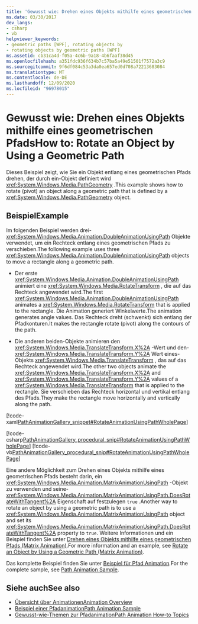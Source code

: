 ```yaml
---
title: 'Gewusst wie: Drehen eines Objekts mithilfe eines geometrischen Pfads'
ms.date: 03/30/2017
dev_langs:
- csharp
- vb
helpviewer_keywords:
- geometric paths [WPF], rotating objects by
- rotating objects by geometric paths [WPF]
ms.assetid: cb31ca4d-f05a-4c6b-9a18-4b6faaf38d45
ms.openlocfilehash: a351fdc936f634b7c57ba5a49e51501f7572a3c9
ms.sourcegitcommit: 9f6df084c53a3da0ea657ed0d708a72213683084
ms.translationtype: MT
ms.contentlocale: de-DE
ms.lasthandoff: 12/09/2020
ms.locfileid: "96978015"
---
```

# <a name="how-to-rotate-an-object-by-using-a-geometric-path"></a><span data-ttu-id="4c180-102">Gewusst wie: Drehen eines Objekts mithilfe eines geometrischen Pfads</span><span class="sxs-lookup"><span data-stu-id="4c180-102">How to: Rotate an Object by Using a Geometric Path</span></span>
<span data-ttu-id="4c180-103">Dieses Beispiel zeigt, wie Sie ein Objekt entlang eines geometrischen Pfads drehen, der durch ein-Objekt definiert wird <xref:System.Windows.Media.PathGeometry> .</span><span class="sxs-lookup"><span data-stu-id="4c180-103">This example shows how to rotate (pivot) an object along a geometric path that is defined by a <xref:System.Windows.Media.PathGeometry> object.</span></span>  
  
## <a name="example"></a><span data-ttu-id="4c180-104">Beispiel</span><span class="sxs-lookup"><span data-stu-id="4c180-104">Example</span></span>  
 <span data-ttu-id="4c180-105">Im folgenden Beispiel werden drei- <xref:System.Windows.Media.Animation.DoubleAnimationUsingPath> Objekte verwendet, um ein Rechteck entlang eines geometrischen Pfads zu verschieben.</span><span class="sxs-lookup"><span data-stu-id="4c180-105">The following example uses three <xref:System.Windows.Media.Animation.DoubleAnimationUsingPath> objects to move a rectangle along a geometric path.</span></span>  
  
- <span data-ttu-id="4c180-106">Der erste <xref:System.Windows.Media.Animation.DoubleAnimationUsingPath> animiert eine <xref:System.Windows.Media.RotateTransform> , die auf das Rechteck angewendet wird.</span><span class="sxs-lookup"><span data-stu-id="4c180-106">The first <xref:System.Windows.Media.Animation.DoubleAnimationUsingPath> animates a <xref:System.Windows.Media.RotateTransform> that is applied to the rectangle.</span></span> <span data-ttu-id="4c180-107">Die Animation generiert Winkelwerte.</span><span class="sxs-lookup"><span data-stu-id="4c180-107">The animation generates angle values.</span></span> <span data-ttu-id="4c180-108">Das Rechteck dreht (schwenkt) sich entlang der Pfadkonturen.</span><span class="sxs-lookup"><span data-stu-id="4c180-108">It makes the rectangle rotate (pivot) along the contours of the path.</span></span>  
  
- <span data-ttu-id="4c180-109">Die anderen beiden-Objekte animieren den <xref:System.Windows.Media.TranslateTransform.X%2A> -Wert und den- <xref:System.Windows.Media.TranslateTransform.Y%2A> Wert eines-Objekts <xref:System.Windows.Media.TranslateTransform> , das auf das Rechteck angewendet wird.</span><span class="sxs-lookup"><span data-stu-id="4c180-109">The other two objects animate the <xref:System.Windows.Media.TranslateTransform.X%2A> and <xref:System.Windows.Media.TranslateTransform.Y%2A> values of a <xref:System.Windows.Media.TranslateTransform> that is applied to the rectangle.</span></span> <span data-ttu-id="4c180-110">Sie verschieben das Rechteck horizontal und vertikal entlang des Pfads.</span><span class="sxs-lookup"><span data-stu-id="4c180-110">They make the rectangle move horizontally and vertically along the path.</span></span>  
  
 [!code-xaml[PathAnimationGallery_snippet#RotateAnimationUsingPathWholePage](~/samples/snippets/csharp/VS_Snippets_Wpf/PathAnimationGallery_snippet/CS/rotateanimationusingpathexample.xaml#rotateanimationusingpathwholepage)]  
  
 [!code-csharp[PathAnimationGallery_procedural_snip#RotateAnimationUsingPathWholePage](~/samples/snippets/csharp/VS_Snippets_Wpf/PathAnimationGallery_procedural_snip/CSharp/RotateAnimationUsingPathExample.cs#rotateanimationusingpathwholepage)]
 [!code-vb[PathAnimationGallery_procedural_snip#RotateAnimationUsingPathWholePage](~/samples/snippets/visualbasic/VS_Snippets_Wpf/PathAnimationGallery_procedural_snip/VisualBasic/RotateAnimationUsingPathExample.vb#rotateanimationusingpathwholepage)]  
  
 <span data-ttu-id="4c180-111">Eine andere Möglichkeit zum Drehen eines Objekts mithilfe eines geometrischen Pfads besteht darin, ein <xref:System.Windows.Media.Animation.MatrixAnimationUsingPath> -Objekt zu verwenden und seine- <xref:System.Windows.Media.Animation.MatrixAnimationUsingPath.DoesRotateWithTangent%2A> Eigenschaft auf festzulegen `true` .</span><span class="sxs-lookup"><span data-stu-id="4c180-111">Another way to rotate an object by using a geometric path is to use a <xref:System.Windows.Media.Animation.MatrixAnimationUsingPath> object and set its <xref:System.Windows.Media.Animation.MatrixAnimationUsingPath.DoesRotateWithTangent%2A> property to `true`.</span></span> <span data-ttu-id="4c180-112">Weitere Informationen und ein Beispiel finden Sie unter [Drehen eines Objekts mithilfe eines geometrischen Pfads (Matrix Animation)](how-to-rotate-an-object-by-using-a-geometric-path-matrix-animation.md).</span><span class="sxs-lookup"><span data-stu-id="4c180-112">For more information and an example, see [Rotate an Object by Using a Geometric Path (Matrix Animation)](how-to-rotate-an-object-by-using-a-geometric-path-matrix-animation.md).</span></span>  
  
 <span data-ttu-id="4c180-113">Das komplette Beispiel finden Sie unter [Beispiel für Pfad Animation](https://github.com/Microsoft/WPF-Samples/tree/master/Animation/PathAnimations).</span><span class="sxs-lookup"><span data-stu-id="4c180-113">For the complete sample, see [Path Animation Sample](https://github.com/Microsoft/WPF-Samples/tree/master/Animation/PathAnimations).</span></span>  
  
## <a name="see-also"></a><span data-ttu-id="4c180-114">Siehe auch</span><span class="sxs-lookup"><span data-stu-id="4c180-114">See also</span></span>

- [<span data-ttu-id="4c180-115">Übersicht über Animationen</span><span class="sxs-lookup"><span data-stu-id="4c180-115">Animation Overview</span></span>](animation-overview.md)
- [<span data-ttu-id="4c180-116">Beispiel einer Pfadanimation</span><span class="sxs-lookup"><span data-stu-id="4c180-116">Path Animation Sample</span></span>](https://github.com/Microsoft/WPF-Samples/tree/master/Animation/PathAnimations)
- [<span data-ttu-id="4c180-117">Gewusst-wie-Themen zur Pfadanimation</span><span class="sxs-lookup"><span data-stu-id="4c180-117">Path Animation How-to Topics</span></span>](path-animation-how-to-topics.md)
